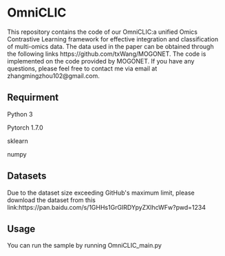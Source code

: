 <h1>OmniCLIC</h1>
This repository contains the code of our OmniCLIC:a unified Omics Contrastive Learning framework for effective integration and classification of multi-omics data. The data used in the paper can be obtained through the following links https://github.com/txWang/MOGONET. The code is implemented on the code provided by MOGONET. If you have any questions, please feel free to contact me via email at zhangmingzhou102@gmail.com.

<h2>Requirment</h2>
Python 3

Pytorch 1.7.0

sklearn

numpy

<h2>Datasets</h2>
Due to the dataset size exceeding GitHub's maximum limit, please download the dataset from this link:https://pan.baidu.com/s/1GHHs1GrGIRDYpyZXIhcWFw?pwd=1234
<h2>Usage</h2>
  
You can run the sample by running OmniCLIC_main.py
